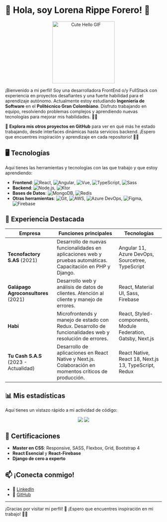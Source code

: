 # 🌸 Hola, soy Lorena Rippe Forero! 🌸

<p align="center">
  <img src="https://media.giphy.com/media/vFKqnCdLPNOKc/giphy.gif" width="200" alt="Cute Hello GIF" />
</p>


¡Bienvenido a mi perfil! Soy una desarrolladora FrontEnd o/y FullStack con experiencia en proyectos desafiantes y una fuerte habilidad para el aprendizaje autónomo. Actualmente estoy estudiando **Ingeniería de Software** en el **Politécnico Gran Colombiano**. Disfruto trabajando en equipo, resolviendo problemas complejos y aprendiendo nuevas tecnologías para mejorar mis habilidades. 🚀✨

🌟 **Explora mis otros proyectos en GitHub** para ver en qué más he estado trabajando, desde interfaces dinámicas hasta servicios backend. ¡Espero que encuentres inspiración y aprendizaje en cada repositorio! 💖✨

## 🖥️ Tecnologías
Aquí tienes las herramientas y tecnologías con las que trabajo y que estoy aprendiendo:

- **Frontend**: ![React](https://img.shields.io/badge/-React-61DAFB?logo=react&logoColor=white), ![Angular](https://img.shields.io/badge/-Angular-DD0031?logo=angular&logoColor=white), ![Vue](https://img.shields.io/badge/-Vue-4FC08D?logo=vue.js&logoColor=white), ![TypeScript](https://img.shields.io/badge/-TypeScript-3178C6?logo=typescript&logoColor=white), ![Sass](https://img.shields.io/badge/-Sass-CC6699?logo=sass&logoColor=white)
- **Backend**: ![Node.js](https://img.shields.io/badge/-Node.js-339933?logo=node.js&logoColor=white), ![Ktor](https://img.shields.io/badge/-Ktor-0095D5?logo=kotlin&logoColor=white)
- **Bases de Datos**: ![MongoDB](https://img.shields.io/badge/-MongoDB-47A248?logo=mongodb&logoColor=white), ![Redis](https://img.shields.io/badge/-Redis-DC382D?logo=redis&logoColor=white)
- **Otras herramientas**: ![Git](https://img.shields.io/badge/-Git-F05032?logo=git&logoColor=white), ![AWS](https://img.shields.io/badge/-AWS-FF9900?logo=amazon-aws&logoColor=white), ![Azure DevOps](https://img.shields.io/badge/-Azure_DevOps-0078D7?logo=azure-devops&logoColor=white), ![Figma](https://img.shields.io/badge/-Figma-F24E1E?logo=figma&logoColor=white), ![Firebase](https://img.shields.io/badge/-Firebase-FFCA28?logo=firebase&logoColor=white)

## 🎯 Experiencia Destacada
| Empresa              | Funciones principales                                                                                         | Tecnologías                             |
|----------------------|---------------------------------------------------------------------------------------------------------------|-----------------------------------------|
| **Tecnofactory S.AS** (2021)      | Desarrollo de nuevas funcionalidades en aplicaciones web y pruebas automáticas. Capacitación en PHP y Django. | Angular 11, Azure DevOps, Sourcetree, TypeScript |
| **Galápago Agroconsultores** (2021) | Desarrollo web y análisis de datos de clientes. Atención al cliente y manejo de errores.          | React, Material UI, Sass, Firebase      |
| **Habi**                      | Microfrontends y manejo de estado con Redux. Desarrollo de funcionalidades web y resolución de errores. | React, Styled-components, Module Federation, Gatsby, Next.js |
| **Tu Cash S.A.S** (2023 - Actualidad) | Desarrollo de aplicaciones en React Native y Next.js. Colaboración en momentos críticos de producción. | React Native, React 18, Next.js 13, TypeScript, Redux |

## 📊 Mis estadísticas
Aquí tienes un vistazo rápido a mi actividad de código:

<p align="center">
  <img src="https://github-readme-stats.vercel.app/api?username=loregunner&show_icons=true&theme=dracula&count_private=true&hide_border=true" />
  <img src="https://github-readme-streak-stats.herokuapp.com/?user=loregunner&theme=dracula&hide_border=true" />
</p>

## 📜 Certificaciones
- **Master en CSS**: Responsive, SASS, Flexbox, Grid, Bootstrap 4
- **React Esencial** y **React-Firebase**
- **Django de cero a experto**

## 📫 ¡Conecta conmigo!
- 💼 [LinkedIn](https://linkedin.com/in/lorena-rippe)
- 🔗 [GitHub](https://github.com/loregunner)

---

¡Gracias por visitar mi perfil! 💖 ¡Espero que encuentres inspiración en mi trabajo! 🌸✨
